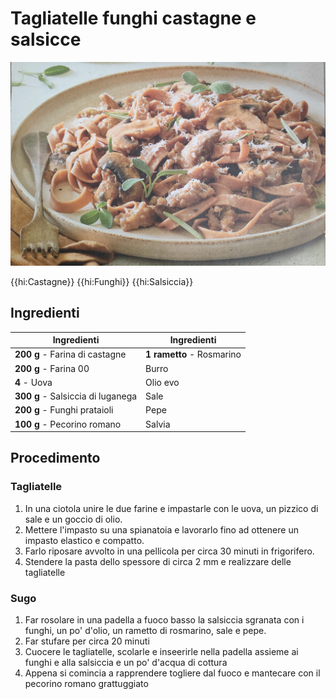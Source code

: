 # Tagliatelle funghi castagne e salsicce

![](img/Tagliatelle-funghi-castagne-e-salsicce.webp)

{{hi:Castagne}}
{{hi:Funghi}}
{{hi:Salsiccia}}

## Ingredienti

| Ingredienti                  | Ingredienti             |
| ---------------------------- | ----------------------- |
| **200 g** - Farina di castagne | **1 rametto** - Rosmarino |
| **200 g** - Farina 00 | Burro |
| **4** - Uova | Olio evo |
| **300 g** - Salsiccia di luganega | Sale |
| **200 g** - Funghi prataioli | Pepe |
| **100 g** - Pecorino romano | Salvia |

## Procedimento

### Tagliatelle

1. In una ciotola unire le due farine e impastarle con le uova, un pizzico di sale e un goccio di olio.
2. Mettere l'impasto su una spianatoia e lavorarlo fino ad ottenere un impasto elastico e compatto.
3. Farlo riposare avvolto in una pellicola per circa 30 minuti in frigorifero.
4. Stendere la pasta dello spessore di circa 2 mm e realizzare delle tagliatelle

### Sugo

1. Far rosolare in una padella a fuoco basso la salsiccia sgranata con i funghi, un po' d'olio, un rametto di rosmarino, sale e pepe.
2. Far stufare per circa 20 minuti
3. Cuocere le tagliatelle, scolarle e inseerirle nella padella assieme ai funghi e alla salsiccia e un po' d'acqua di cottura
4. Appena si comincia a rapprendere togliere dal fuoco e mantecare con il pecorino romano grattuggiato